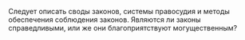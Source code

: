 Следует описать своды законов, системы правосудия и методы обеспечения соблюдения законов. Являются ли законы справедливыми, или же они благоприятствуют могущественным?